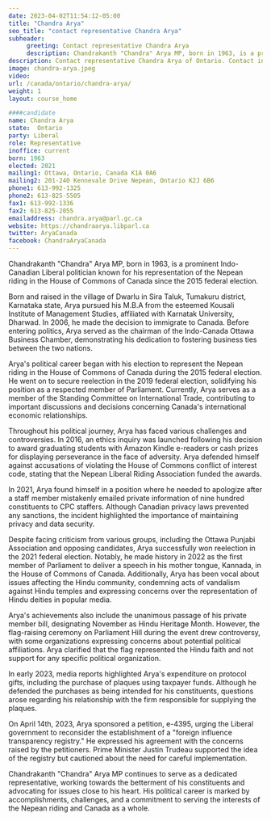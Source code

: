 ```yaml
---
date: 2023-04-02T11:54:12-05:00
title: "Chandra Arya"
seo_title: "contact representative Chandra Arya"
subheader:
     greeting: Contact representative Chandra Arya
     description: Chandrakanth "Chandra" Arya MP, born in 1963, is a prominent Indo-Canadian Liberal politician known for his representation of the Nepean riding in the House of Commons of Canada since the 2015 federal election.
description: Contact representative Chandra Arya of Ontario. Contact information for Chandra Arya includes email address, phone number, and mailing address.
image: chandra-arya.jpeg
video:
url: /canada/ontario/chandra-arya/
weight: 1
layout: course_home

####candidate
name: Chandra Arya
state:	Ontario
party: Liberal
role: Representative
inoffice: current
born: 1963
elected: 2021
mailing1: Ottawa, Ontario, Canada K1A 0A6
mailing2: 201-240 Kennevale Drive Nepean, Ontario K2J 6B6
phone1: 613-992-1325
phone2: 613-825-5505
fax1: 613-992-1336
fax2: 613-825-2055
emailaddress: chandra.arya@parl.gc.ca
website: https://chandraarya.libparl.ca
twitter: AryaCanada
facebook: ChandraAryaCanada
---
```


Chandrakanth "Chandra" Arya MP, born in 1963, is a prominent Indo-Canadian Liberal politician known for his representation of the Nepean riding in the House of Commons of Canada since the 2015 federal election.

Born and raised in the village of Dwarlu in Sira Taluk, Tumakuru district, Karnataka state, Arya pursued his M.B.A from the esteemed Kousali Institute of Management Studies, affiliated with Karnatak University, Dharwad. In 2006, he made the decision to immigrate to Canada. Before entering politics, Arya served as the chairman of the Indo-Canada Ottawa Business Chamber, demonstrating his dedication to fostering business ties between the two nations.

Arya's political career began with his election to represent the Nepean riding in the House of Commons of Canada during the 2015 federal election. He went on to secure reelection in the 2019 federal election, solidifying his position as a respected member of Parliament. Currently, Arya serves as a member of the Standing Committee on International Trade, contributing to important discussions and decisions concerning Canada's international economic relationships.

Throughout his political journey, Arya has faced various challenges and controversies. In 2016, an ethics inquiry was launched following his decision to award graduating students with Amazon Kindle e-readers or cash prizes for displaying perseverance in the face of adversity. Arya defended himself against accusations of violating the House of Commons conflict of interest code, stating that the Nepean Liberal Riding Association funded the awards.

In 2021, Arya found himself in a position where he needed to apologize after a staff member mistakenly emailed private information of nine hundred constituents to CPC staffers. Although Canadian privacy laws prevented any sanctions, the incident highlighted the importance of maintaining privacy and data security.

Despite facing criticism from various groups, including the Ottawa Punjabi Association and opposing candidates, Arya successfully won reelection in the 2021 federal election. Notably, he made history in 2022 as the first member of Parliament to deliver a speech in his mother tongue, Kannada, in the House of Commons of Canada. Additionally, Arya has been vocal about issues affecting the Hindu community, condemning acts of vandalism against Hindu temples and expressing concerns over the representation of Hindu deities in popular media.

Arya's achievements also include the unanimous passage of his private member bill, designating November as Hindu Heritage Month. However, the flag-raising ceremony on Parliament Hill during the event drew controversy, with some organizations expressing concerns about potential political affiliations. Arya clarified that the flag represented the Hindu faith and not support for any specific political organization.

In early 2023, media reports highlighted Arya's expenditure on protocol gifts, including the purchase of plaques using taxpayer funds. Although he defended the purchases as being intended for his constituents, questions arose regarding his relationship with the firm responsible for supplying the plaques.

On April 14th, 2023, Arya sponsored a petition, e-4395, urging the Liberal government to reconsider the establishment of a "foreign influence transparency registry." He expressed his agreement with the concerns raised by the petitioners. Prime Minister Justin Trudeau supported the idea of the registry but cautioned about the need for careful implementation.

Chandrakanth "Chandra" Arya MP continues to serve as a dedicated representative, working towards the betterment of his constituents and advocating for issues close to his heart. His political career is marked by accomplishments, challenges, and a commitment to serving the interests of the Nepean riding and Canada as a whole.
